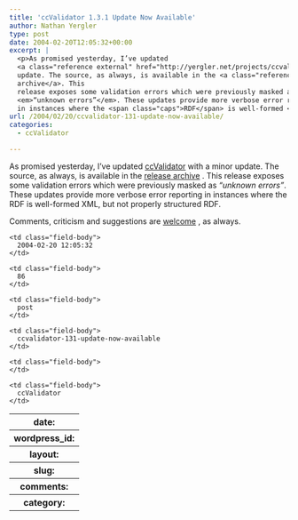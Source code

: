 ```yaml
---
title: 'ccValidator 1.3.1 Update Now Available'
author: Nathan Yergler
type: post
date: 2004-02-20T12:05:32+00:00
excerpt: |
  <p>As promised yesterday, I’ve updated
  <a class="reference external" href="http://yergler.net/projects/ccvalidator">ccValidator</a> with a minor
  update. The source, as always, is available in the <a class="reference external" href="http://yergler.net/projects/ccvalidator/releases">release
  archive</a>. This
  release exposes some validation errors which were previously masked as
  <em>“unknown errors”</em>. These updates provide more verbose error reporting
  in instances where the <span class="caps">RDF</span> is well-formed <span class="caps">XML</span>, but ...</p>
url: /2004/02/20/ccvalidator-131-update-now-available/
categories:
  - ccValidator

---
```

As promised yesterday, I’ve updated [ccValidator][1]  with a minor update. The source, as always, is available in the [release archive][2] . This release exposes some validation errors which were previously masked as _“unknown errors”_. These updates provide more verbose error reporting in instances where the <span class="caps">RDF</span> is well-formed <span class="caps">XML</span>, but not properly structured <span class="caps">RDF</span>.

Comments, criticism and suggestions are [welcome][3] , as always.

<table class="docutils field-list" frame="void" rules="none">
  <col class="field-name" /> <col class="field-body" /> <tr class="field">
    <th class="field-name">
      date:
    </th>

    <td class="field-body">
      2004-02-20 12:05:32
    </td>
  </tr>

  <tr class="field">
    <th class="field-name">
      wordpress_id:
    </th>

    <td class="field-body">
      86
    </td>
  </tr>

  <tr class="field">
    <th class="field-name">
      layout:
    </th>

    <td class="field-body">
      post
    </td>
  </tr>

  <tr class="field">
    <th class="field-name">
      slug:
    </th>

    <td class="field-body">
      ccvalidator-131-update-now-available
    </td>
  </tr>

  <tr class="field">
    <th class="field-name">
      comments:
    </th>

    <td class="field-body">
    </td>
  </tr>

  <tr class="field">
    <th class="field-name">
      category:
    </th>

    <td class="field-body">
      ccValidator
    </td>
  </tr>
</table>

 [1]: http://yergler.net/projects/ccvalidator
 [2]: http://yergler.net/projects/ccvalidator/releases
 [3]: http://www.yergler.net/contact